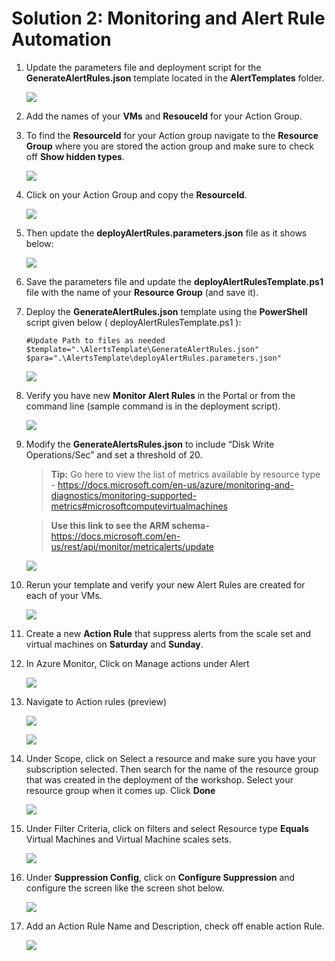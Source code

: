 # Solution 2: Monitoring and Alert Rule Automation

1. Update the parameters file and deployment script for the **GenerateAlertRules.json** template located in the **AlertTemplates** folder.

    <img src="images/temp.jpg"/>

2. Add the names of your **VMs** and **ResouceId** for your Action Group.

3. To find the **ResourceId** for your Action group navigate to the **Resource Group** where you are stored the action group and make sure to check off **Show hidden types**.

    <img src="images/temp1.jpg"/>

4. Click on your Action Group and copy the **ResourceId**.

    <img src="images/temp2.jpg"/>

5. Then update the **deployAlertRules.parameters.json** file as it shows below:

    <img src="images/step-5-image(new).jpg"/>

6. Save the parameters file and update the **deployAlertRulesTemplate.ps1** file with the name of your **Resource Group** (and save it).

7. Deploy the **GenerateAlertRules.json** template using the **PowerShell** script given below ( deployAlertRulesTemplate.ps1 ):

    ```
    #Update Path to files as needed
    $template=".\AlertsTemplate\GenerateAlertRules.json"
    $para=".\AlertsTemplate\deployAlertRules.parameters.json"
    ```
    <img src="images/temp4.jpg"/>

8. Verify you have new **Monitor Alert Rules** in the Portal or from the command line (sample command is in the deployment script).

    <img src="images/temp5.jpg"/>

9. Modify the **GenerateAlertsRules.json** to include “Disk Write Operations/Sec” and set a threshold of 20.

    > **Tip:** Go here to view the list of metrics available by resource type - https://docs.microsoft.com/en-us/azure/monitoring-and-diagnostics/monitoring-supported-metrics#microsoftcomputevirtualmachines

    > **Use this link to see the ARM schema-** https://docs.microsoft.com/en-us/rest/api/monitor/metricalerts/update

    <img src="images/challenge2-new-image-for-step-9.jpg"/>

10. Rerun your template and verify your new Alert Rules are created for each of your VMs.

    <img src="images/temp6.jpg"/>

11. Create a new **Action Rule** that suppress alerts from the scale set and virtual machines on **Saturday** and **Sunday**.

12. In Azure Monitor, Click on Manage actions under Alert

    <img src="images/ag.jpg"/>

13. Navigate to Action rules (preview)

    <img src="images/ag5.jpg"/><br/>

    <img src="images/ag6.jpg"/>

14. Under Scope, click on Select a resource and make sure you have your subscription selected. Then search for the name of the resource group that was created in the deployment of the workshop. Select your resource group when it comes up. Click **Done**

    <img src="images/ag4.jpg"/>

15. Under Filter Criteria, click on filters and select Resource type **Equals** Virtual Machines and Virtual Machine scales sets.

    <img src="images/ag7.jpg"/>

16. Under **Suppression Config**, click on **Configure Suppression** and configure the screen like the screen shot below.

    <img src="images/ag8.jpg"/>

17. Add an Action Rule Name and Description, check off enable action Rule.

    <img src="images/ag9.jpg"/>
